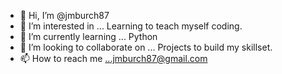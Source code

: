 - 👋 Hi, I’m @jmburch87
- 👀 I’m interested in ... Learning to teach myself coding.
- 🌱 I’m currently learning ... Python
- 💞️ I’m looking to collaborate on ... Projects to build my skillset.
- 📫 How to reach me ...jmburch87@gmail.com

<!---
jmburch87/jmburch87 is a ✨ special ✨ repository because its `README.md` (this file) appears on your GitHub profile.
You can click the Preview link to take a look at your changes.
--->
